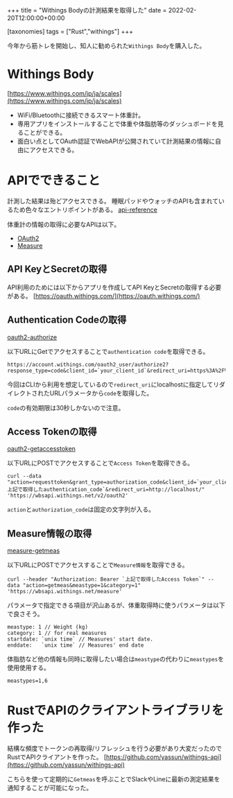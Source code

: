 +++
title = "Withings Bodyの計測結果を取得した"
date = 2022-02-20T12:00:00+00:00

[taxonomies]
tags = ["Rust","withings"]
+++

今年から筋トレを開始し、知人に勧められた`Withings Body`を購入した。

# Withings Body
[https://www.withings.com/jp/ja/scales](https://www.withings.com/jp/ja/scales)
- WiFi/Bluetoothに接続できるスマート体重計。
- 専用アプリをインストールすることで体重や体脂肪等のダッシュボードを見ることができる。
- 面白い点としてOAuth認証でWebAPIが公開されていて計測結果の情報に自由にアクセスできる。

# APIでできること
計測した結果は殆どアクセスできる。
睡眠パッドやウォッチのAPIも含まれているため色々なエントリポイントがある。
[api-reference](https://developer.withings.com/api-reference)

体重計の情報の取得に必要なAPIは以下。
- [OAuth2](https://developer.withings.com/api-reference#tag/oauth2)
- [Measure](https://developer.withings.com/api-reference#tag/measure)

## API KeyとSecretの取得
API利用のためには以下からアプリを作成してAPI KeyとSecretの取得する必要がある。
[https://oauth.withings.com/](https://oauth.withings.com/)


## Authentication Codeの取得

[oauth2-authorize](https://developer.withings.com/api-reference#operation/oauth2-authorize)

以下URLにGetでアクセスすることで`authentication code`を取得できる。
```
https://account.withings.com/oauth2_user/authorize2?response_type=code&client_id=`your_client_id`&redirect_uri=https%3A%2F%2Flocalhost&scope=user.info%2Cuser.metrics&state=demo
```

今回はCLIから利用を想定しているので`redirect_uri`にlocalhostに指定してリダイレクトされたURLパラメータから`code`を取得した。

`code`の有効期限は30秒しかないので注意。

## Access Tokenの取得

[oauth2-getaccesstoken](https://oauth.withings.com/api-reference#operation/oauth2-getaccesstoken)

以下URLにPOSTでアクセスすることで`Access Token`を取得できる。

```
curl --data "action=requesttoken&grant_type=authorization_code&client_id=`your_client_id`&client_secret=`your_client_secret`&code=`上記で取得したauthentication_code`&redirect_uri=http://localhost/" 'https://wbsapi.withings.net/v2/oauth2'
```

`action`と`authorization_code`は固定の文字列が入る。

## Measure情報の取得
[measure-getmeas](https://developer.withings.com/api-reference#operation/measure-getmeas)

以下URLにPOSTでアクセスすることで`Measure情報`を取得できる。

```
curl --header "Authorization: Bearer `上記で取得したAccess Token`" --data "action=getmeas&meastype=1&category=1" 'https://wbsapi.withings.net/measure'
```

パラメータで指定できる項目が沢山あるが、体重取得時に使うパラメータは以下で良さそう。

```
meastype: 1 // Weight (kg)
category: 1 // for real measures
startdate: `unix time` // Measures' start date.
enddate:   `unix time` // Measures' end date
````

体脂肪など他の情報も同時に取得したい場合は`meastype`の代わりに`meastypes`を使用使用する。

```
meastypes=1,6
```

# RustでAPIのクライアントライブラリを作った

結構な頻度でトークンの再取得/リフレッシュを行う必要があり大変だったのでRustでAPIクライアントを作った。
[https://github.com/yassun/withings-api](https://github.com/yassun/withings-api)

こちらを使って定期的に`Getmeas`を呼ぶことでSlackやLineに最新の測定結果を通知することが可能になった。
